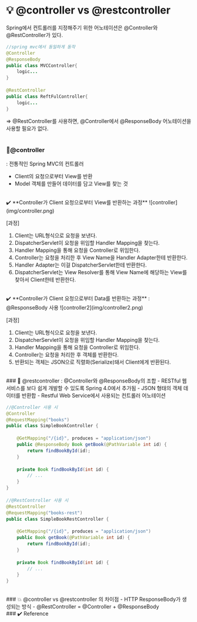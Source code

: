 # 💡 @controller vs @restcontroller  
Spring에서 컨트롤러를 지정해주기 위한 어노테이션은 @Controller와 @RestController가 있다.  
  
``` java
//spring mvc에서 동일하게 동작
@Controller
@ResponseBody
public class MVCController{
	logic...
}

@RestController
public class ReftFulController{
	logic...
}
```
=> @RestController를 사용하면, @Controller에서 @ResponseBody 어노테이션을 사용할 필요가 없다.  
<br/>  
   
### 🍬@controller  
: 전통적인 Spring MVC의 컨트롤러    
- Client의 요청으로부터 View를 반환  
- Model 객체를 만들어 데이터를 담고 View를 찾는 것  
<br/>  
✔️ **Controller가 Client 요청으로부터 View를 반환하는 과정**  
![controller](img/controller.png)    
   
[과정]  
1. Client는 URL형식으로 요청을 보낸다.  
2. DispatcherServlet이 요청을 위임할 Handler Mapping을 찾는다.  
3. Handler Mapping을 통해 요청을 Controller로 위임한다.   
4. Controller는 요청을 처리한 후 View Name을 Handler Adapter한테 반환한다.  
5. Handler Adapter는 이걸 DispatcherServlet한테 반환한다.    
6. DispatcherServlet는 View Resolver를 통해 View Name에 해당하는 View를 찾아서 Client한테 반환한다.  
  
<br/>   
✔️ **Controller가 Client 요청으로부터 Data를 반환하는 과정**  
: @ResponseBody 사용  
![controller2](img/controller2.png)    
    
[과정]  
1. Client는 URL형식으로 요청을 보낸다.  
2. DispatcherServlet이 요청을 위임할 Handler Mapping을 찾는다.  
3. Handler Mapping을 통해 요청을 Controller로 위임한다.   
4. Controller는 요청을 처리한 후 객체를 반환한다.  
5. 반환되는 객체는 JSON으로 직렬화(Serialize)돼서 Client에게 반환된다.  

    
<br/>  
### 🍭 @restcontroller  
: @Controller와 @ResponseBody의 조합  
- RESTful 웹 서비스를 보다 쉽게 개발할 수 있도록 Spring 4.0에서 추가됨  
- JSON 형태의 객체 데이터를 반환합  
- Restful Web Service에서 사용되는 컨트롤러 어노테이션  
     
``` java
//@Controller 사용 시 
@Controller
@RequestMapping("books")
public class SimpleBookController {

    @GetMapping("/{id}", produces = "application/json")
    public @ResponseBody Book getBook(@PathVariable int id) {
        return findBookById(id);
    }

    private Book findBookById(int id) {
        // ...
    }
}

//@RestController 사용 시 
@RestController
@RequestMapping("books-rest")
public class SimpleBookRestController {
    
    @GetMapping("/{id}", produces = "application/json")
    public Book getBook(@PathVariable int id) {
        return findBookById(id);
    }

    private Book findBookById(int id) {
        // ...
    }
}
```
  
<br/>  
### 💥 @controller vs @restcontroller 의 차이점  
- HTTP ResponseBody가 생성되는 방식  
- @RestController = @Controller + @ResponseBody  
  
<br/>  
### ✔️ Reference
<https://dncjf64.tistory.com/288>
<https://mangkyu.tistory.com/49>
   
